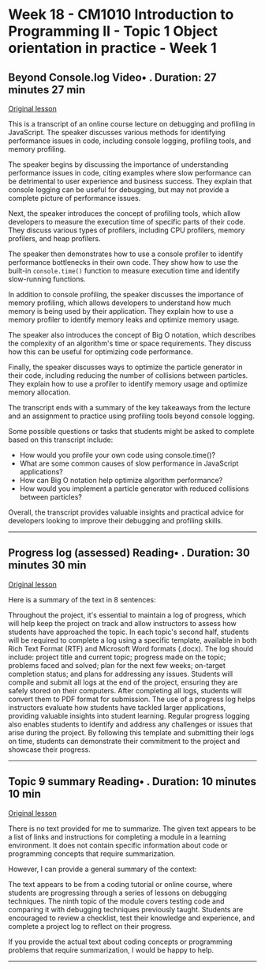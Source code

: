 # Week 18 - CM1010 Introduction to Programming II - Topic 1 Object orientation in practice - Week 1

## Beyond Console.log Video• . Duration: 27 minutes 27 min

[Original lesson](https://www.coursera.org/learn/uol-introduction-to-programming-2/lecture/powkL/beyond-console-log)

This is a transcript of an online course lecture on debugging and profiling in JavaScript. The speaker discusses various methods for identifying performance issues in code, including console logging, profiling tools, and memory profiling.

The speaker begins by discussing the importance of understanding performance issues in code, citing examples where slow performance can be detrimental to user experience and business success. They explain that console logging can be useful for debugging, but may not provide a complete picture of performance issues.

Next, the speaker introduces the concept of profiling tools, which allow developers to measure the execution time of specific parts of their code. They discuss various types of profilers, including CPU profilers, memory profilers, and heap profilers.

The speaker then demonstrates how to use a console profiler to identify performance bottlenecks in their own code. They show how to use the built-in `console.time()` function to measure execution time and identify slow-running functions.

In addition to console profiling, the speaker discusses the importance of memory profiling, which allows developers to understand how much memory is being used by their application. They explain how to use a memory profiler to identify memory leaks and optimize memory usage.

The speaker also introduces the concept of Big O notation, which describes the complexity of an algorithm's time or space requirements. They discuss how this can be useful for optimizing code performance.

Finally, the speaker discusses ways to optimize the particle generator in their code, including reducing the number of collisions between particles. They explain how to use a profiler to identify memory usage and optimize memory allocation.

The transcript ends with a summary of the key takeaways from the lecture and an assignment to practice using profiling tools beyond console logging.

Some possible questions or tasks that students might be asked to complete based on this transcript include:

* How would you profile your own code using console.time()?
* What are some common causes of slow performance in JavaScript applications?
* How can Big O notation help optimize algorithm performance?
* How would you implement a particle generator with reduced collisions between particles?

Overall, the transcript provides valuable insights and practical advice for developers looking to improve their debugging and profiling skills.

---

## Progress log (assessed) Reading• . Duration: 30 minutes 30 min

[Original lesson](https://www.coursera.org/learn/uol-introduction-to-programming-2/supplement/G0RXJ/progress-log-assessed)

Here is a summary of the text in 8 sentences:

Throughout the project, it's essential to maintain a log of progress, which will help keep the project on track and allow instructors to assess how students have approached the topic. In each topic's second half, students will be required to complete a log using a specific template, available in both Rich Text Format (RTF) and Microsoft Word formats (.docx). The log should include: project title and current topic; progress made on the topic; problems faced and solved; plan for the next few weeks; on-target completion status; and plans for addressing any issues. Students will compile and submit all logs at the end of the project, ensuring they are safely stored on their computers. After completing all logs, students will convert them to PDF format for submission. The use of a progress log helps instructors evaluate how students have tackled larger applications, providing valuable insights into student learning. Regular progress logging also enables students to identify and address any challenges or issues that arise during the project. By following this template and submitting their logs on time, students can demonstrate their commitment to the project and showcase their progress.

---

## Topic 9 summary Reading• . Duration: 10 minutes 10 min

[Original lesson](https://www.coursera.org/learn/uol-introduction-to-programming-2/supplement/etGg6/topic-9-summary)

There is no text provided for me to summarize. The given text appears to be a list of links and instructions for completing a module in a learning environment. It does not contain specific information about code or programming concepts that require summarization.

However, I can provide a general summary of the context:

The text appears to be from a coding tutorial or online course, where students are progressing through a series of lessons on debugging techniques. The ninth topic of the module covers testing code and comparing it with debugging techniques previously taught. Students are encouraged to review a checklist, test their knowledge and experience, and complete a project log to reflect on their progress.

If you provide the actual text about coding concepts or programming problems that require summarization, I would be happy to help.

---

